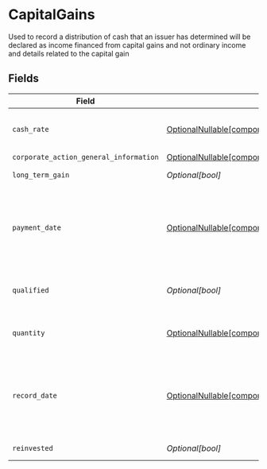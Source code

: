 # CapitalGains

Used to record a distribution of cash that an issuer has determined will be declared as income financed from capital gains and not ordinary income and details related to the capital gain


## Fields

| Field                                                                                                                                                                         | Type                                                                                                                                                                          | Required                                                                                                                                                                      | Description                                                                                                                                                                   | Example                                                                                                                                                                       |
| ----------------------------------------------------------------------------------------------------------------------------------------------------------------------------- | ----------------------------------------------------------------------------------------------------------------------------------------------------------------------------- | ----------------------------------------------------------------------------------------------------------------------------------------------------------------------------- | ----------------------------------------------------------------------------------------------------------------------------------------------------------------------------- | ----------------------------------------------------------------------------------------------------------------------------------------------------------------------------- |
| `cash_rate`                                                                                                                                                                   | [OptionalNullable[components.CashRate]](../../models/components/cashrate.md)                                                                                                  | :heavy_minus_sign:                                                                                                                                                            | The rate (raw value, not a percentage, example: 50% will be .5 in this field) at which cash will be disbursed to the shareholder                                              | {<br/>"value": "0.25"<br/>}                                                                                                                                                   |
| `corporate_action_general_information`                                                                                                                                        | [OptionalNullable[components.EntryCorporateActionGeneralInformation]](../../models/components/entrycorporateactiongeneralinformation.md)                                      | :heavy_minus_sign:                                                                                                                                                            | Common fields for corporate actions                                                                                                                                           |                                                                                                                                                                               |
| `long_term_gain`                                                                                                                                                              | *Optional[bool]*                                                                                                                                                              | :heavy_minus_sign:                                                                                                                                                            | Corresponds to corporateactions.announcement.capital_gains                                                                                                                    | false                                                                                                                                                                         |
| `payment_date`                                                                                                                                                                | [OptionalNullable[components.PaymentDate]](../../models/components/paymentdate.md)                                                                                            | :heavy_minus_sign:                                                                                                                                                            | The anticipated payment date at the depository                                                                                                                                | {<br/>"day": 14,<br/>"month": 5,<br/>"year": 2024<br/>}                                                                                                                       |
| `qualified`                                                                                                                                                                   | *Optional[bool]*                                                                                                                                                              | :heavy_minus_sign:                                                                                                                                                            | Identifies whether dividend income is potentially qualified for the lower maximum individual federal tax rate under the Jobs and Growth Tax Relief Reconciliation Act of 2003 | false                                                                                                                                                                         |
| `quantity`                                                                                                                                                                    | [OptionalNullable[components.EntryCapitalGainsQuantity]](../../models/components/entrycapitalgainsquantity.md)                                                                | :heavy_minus_sign:                                                                                                                                                            | Corresponds to the position's trade quantity                                                                                                                                  | {<br/>"value": "0.25"<br/>}                                                                                                                                                   |
| `record_date`                                                                                                                                                                 | [OptionalNullable[components.RecordDate]](../../models/components/recorddate.md)                                                                                              | :heavy_minus_sign:                                                                                                                                                            | The date on which positions are recorded in order to calculate entitlement                                                                                                    | {<br/>"day": 14,<br/>"month": 5,<br/>"year": 2024<br/>}                                                                                                                       |
| `reinvested`                                                                                                                                                                  | *Optional[bool]*                                                                                                                                                              | :heavy_minus_sign:                                                                                                                                                            | Indicates whether the cash dividend was reinvested                                                                                                                            | false                                                                                                                                                                         |
